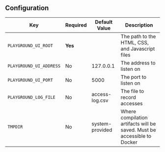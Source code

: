 ## Configuration

| Key                     | Required  | Default Value   | Description                                                             |
| ------------------------|-----------|-----------------|-------------------------------------------------------------------------|
| `PLAYGROUND_UI_ROOT`    | **Yes**   |                 | The path to the HTML, CSS, and Javascript files                         |
| `PLAYGROUND_UI_ADDRESS` | No        |       127.0.0.1 | The address to listen on                                                |
| `PLAYGROUND_UI_PORT`    | No        |            5000 | The port to listen on                                                   |
| `PLAYGROUND_LOG_FILE`   | No        |  access-log.csv | The file to record accesses                                             |
| `TMPDIR`                | No        | system-provided | Where compilation artifacts will be saved. Must be accessible to Docker |
